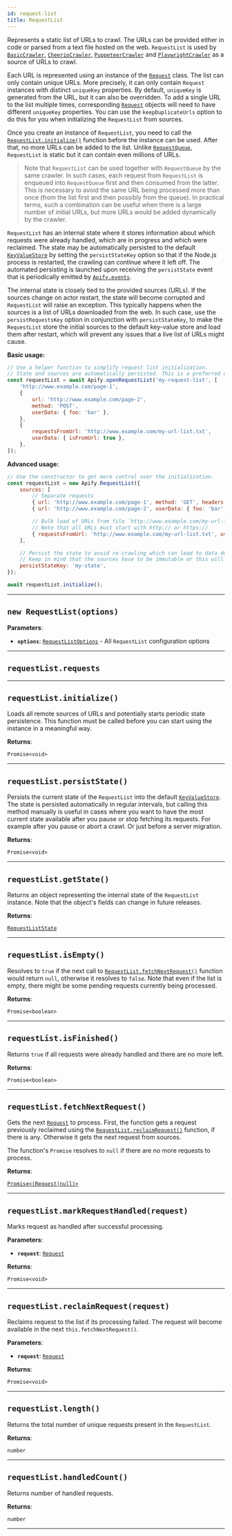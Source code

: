```yaml
---
id: request-list
title: RequestList
---
```


<a name="requestlist"></a>

Represents a static list of URLs to crawl. The URLs can be provided either in code or parsed from a text file hosted on the web. `RequestList` is used
by [`BasicCrawler`](../api/basic-crawler), [`CheerioCrawler`](../api/cheerio-crawler), [`PuppeteerCrawler`](../api/puppeteer-crawler) and
[`PlaywrightCrawler`](../api/playwright-crawler) as a source of URLs to crawl.

Each URL is represented using an instance of the [`Request`](../api/request) class. The list can only contain unique URLs. More precisely, it can only
contain `Request` instances with distinct `uniqueKey` properties. By default, `uniqueKey` is generated from the URL, but it can also be overridden. To
add a single URL to the list multiple times, corresponding [`Request`](../api/request) objects will need to have different `uniqueKey` properties. You
can use the `keepDuplicateUrls` option to do this for you when initializing the `RequestList` from sources.

Once you create an instance of `RequestList`, you need to call the [`RequestList.initialize()`](../api/request-list#initialize) function before the
instance can be used. After that, no more URLs can be added to the list. Unlike [`RequestQueue`](../api/request-queue), `RequestList` is static but it
can contain even millions of URLs.

> Note that `RequestList` can be used together with `RequestQueue` by the same crawler. In such cases, each request from `RequestList` is enqueued
> into `RequestQueue` first and then consumed from the latter. This is necessary to avoid the same URL being processed more than once (from the list
> first and then possibly from the queue). In practical terms, such a combination can be useful when there is a large number of initial URLs, but more
> URLs would be added dynamically by the crawler.

`RequestList` has an internal state where it stores information about which requests were already handled, which are in progress and which were
reclaimed. The state may be automatically persisted to the default [`KeyValueStore`](../api/key-value-store) by setting the `persistStateKey` option
so that if the Node.js process is restarted, the crawling can continue where it left off. The automated persisting is launched upon receiving the
`persistState` event that is periodically emitted by [`Apify.events`](../api/apify#events).

The internal state is closely tied to the provided sources (URLs). If the sources change on actor restart, the state will become corrupted and
`RequestList` will raise an exception. This typically happens when the sources is a list of URLs downloaded from the web. In such case, use the
`persistRequestsKey` option in conjunction with `persistStateKey`, to make the `RequestList` store the initial sources to the default key-value store
and load them after restart, which will prevent any issues that a live list of URLs might cause.

**Basic usage:**

```javascript
// Use a helper function to simplify request list initialization.
// State and sources are automatically persisted. This is a preferred usage.
const requestList = await Apify.openRequestList('my-request-list', [
    'http://www.example.com/page-1',
    {
        url: 'http://www.example.com/page-2',
        method: 'POST',
        userData: { foo: 'bar' },
    },
    {
        requestsFromUrl: 'http://www.example.com/my-url-list.txt',
        userData: { isFromUrl: true },
    },
]);
```

**Advanced usage:**

```javascript
// Use the constructor to get more control over the initialization.
const requestList = new Apify.RequestList({
    sources: [
        // Separate requests
        { url: 'http://www.example.com/page-1', method: 'GET', headers: { ... } },
        { url: 'http://www.example.com/page-2', userData: { foo: 'bar' }},

        // Bulk load of URLs from file `http://www.example.com/my-url-list.txt`
        // Note that all URLs must start with http:// or https://
        { requestsFromUrl: 'http://www.example.com/my-url-list.txt', userData: { isFromUrl: true } },
    ],

    // Persist the state to avoid re-crawling which can lead to data duplications.
    // Keep in mind that the sources have to be immutable or this will throw an error.
    persistStateKey: 'my-state',
});

await requestList.initialize();
```

---

<a name="exports.requestlist"></a>

## `new RequestList(options)`

**Parameters**:

- **`options`**: [`RequestListOptions`](../typedefs/request-list-options) - All `RequestList` configuration options

---

<a name="requests"></a>

## `requestList.requests`

---

<a name="initialize"></a>

## `requestList.initialize()`

Loads all remote sources of URLs and potentially starts periodic state persistence. This function must be called before you can start using the
instance in a meaningful way.

**Returns**:

`Promise<void>`

---

<a name="persiststate"></a>

## `requestList.persistState()`

Persists the current state of the `RequestList` into the default [`KeyValueStore`](../api/key-value-store). The state is persisted automatically in
regular intervals, but calling this method manually is useful in cases where you want to have the most current state available after you pause or stop
fetching its requests. For example after you pause or abort a crawl. Or just before a server migration.

**Returns**:

`Promise<void>`

---

<a name="getstate"></a>

## `requestList.getState()`

Returns an object representing the internal state of the `RequestList` instance. Note that the object's fields can change in future releases.

**Returns**:

[`RequestListState`](../typedefs/request-list-state)

---

<a name="isempty"></a>

## `requestList.isEmpty()`

Resolves to `true` if the next call to [`RequestList.fetchNextRequest()`](../api/request-list#fetchnextrequest) function would return `null`,
otherwise it resolves to `false`. Note that even if the list is empty, there might be some pending requests currently being processed.

**Returns**:

`Promise<boolean>`

---

<a name="isfinished"></a>

## `requestList.isFinished()`

Returns `true` if all requests were already handled and there are no more left.

**Returns**:

`Promise<boolean>`

---

<a name="fetchnextrequest"></a>

## `requestList.fetchNextRequest()`

Gets the next [`Request`](../api/request) to process. First, the function gets a request previously reclaimed using the
[`RequestList.reclaimRequest()`](../api/request-list#reclaimrequest) function, if there is any. Otherwise it gets the next request from sources.

The function's `Promise` resolves to `null` if there are no more requests to process.

**Returns**:

[`Promise<(Request|null)>`](../api/request)

---

<a name="markrequesthandled"></a>

## `requestList.markRequestHandled(request)`

Marks request as handled after successful processing.

**Parameters**:

- **`request`**: [`Request`](../api/request)

**Returns**:

`Promise<void>`

---

<a name="reclaimrequest"></a>

## `requestList.reclaimRequest(request)`

Reclaims request to the list if its processing failed. The request will become available in the next `this.fetchNextRequest()`.

**Parameters**:

- **`request`**: [`Request`](../api/request)

**Returns**:

`Promise<void>`

---

<a name="length"></a>

## `requestList.length()`

Returns the total number of unique requests present in the `RequestList`.

**Returns**:

`number`

---

<a name="handledcount"></a>

## `requestList.handledCount()`

Returns number of handled requests.

**Returns**:

`number`

---
